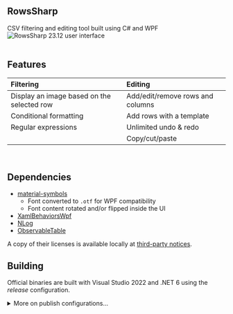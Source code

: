 ## RowsSharp
CSV filtering and editing tool built using C# and WPF
![RowsSharp 23.12 user interface](https://github.com/haruki-taka8/rowsSharp/assets/77907336/2e85de01-4c4f-457f-990a-97763e272fff)
<br><br>

## Features

| Filtering | Editing |
|:----------|:--------|
| Display an image based on the selected row | Add/edit/remove rows and columns |
| Conditional formatting | Add rows with a template |
| Regular expressions | Unlimited undo & redo |
|| Copy/cut/paste |
<br>

## Dependencies
* [material-symbols](https://github.com/marella/material-symbols/)
	* Font converted to `.otf` for WPF compatibility
	* Font content rotated and/or flipped inside the UI
* [XamlBehaviorsWpf](https://github.com/microsoft/XamlBehaviorsWpf)
* [NLog](https://nlog-project.org/)
* [ObservableTable](https://github.com/haruki-taka8/ObservableTable)

A copy of their licenses is available locally at [third-party notices](THIRD-PARTY-NOTICES).
<br>

## Building
Official binaries are built with Visual Studio 2022 and .NET 6 using the _release_ configuration.

<details>
	<summary>More on publish configurations...</summary>

| Item | Configuration |
|------|---------------|
| Configuration | Release, Any CPU |
| Target Framework | net6.0-windows |
| Deployment Mode | Framework-dependent |
| Target Runtime | win-x64 |
| Single File | True |
| ReadyToRun | False |

</details>

